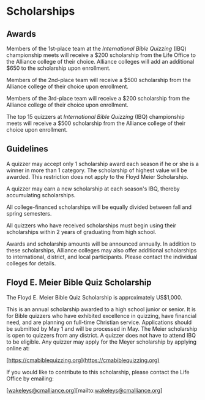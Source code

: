 # Scholarships

## Awards

Members of the 1st-place team at the *International Bible Quizzing* (IBQ) championship meets will receive a $200 scholarship from the Life Office to the Alliance college of their choice. Alliance colleges will add an additional $650 to the scholarship upon enrollment.

Members of the 2nd-place team will receive a $500 scholarship from the Alliance college of their choice upon enrollment.

Members of the 3rd-place team will receive a $200 scholarship from the Alliance college of their choice upon enrollment.

The top 15 quizzers at *International Bible Quizzing* (IBQ) championship meets will receive a $500 scholarship from the Alliance college of their choice upon enrollment.

## Guidelines

A quizzer may accept only 1 scholarship award each season if he or she is a winner in more than 1 category. The scholarship of highest value will be awarded. This restriction does not apply to the Floyd Meier Scholarship.

A quizzer may earn a new scholarship at each season's IBQ, thereby accumulating scholarships.

All college-financed scholarships will be equally divided between fall and spring semesters.

All quizzers who have received scholarships must begin using their scholarships within 2 years of graduating from high school.

Awards and scholarship amounts will be announced annually. In addition to these scholarships, Alliance colleges may also offer additional scholarships to international, district, and local participants. Please contact the individual colleges for details.

## Floyd E. Meier Bible Quiz Scholarship

The Floyd E. Meier Bible Quiz Scholarship is approximately US$1,000.

This is an annual scholarship awarded to a high school junior or senior. It is for Bible quizzers who have exhibited excellence in quizzing, have financial need, and are planning on full-time Christian service. Applications should be submitted by May 1 and will be processed in May. The Meier scholarship is open to quizzers from any district. A quizzer does not have to attend IBQ to be eligible. Any quizzer may apply for the Meyer scholarship by applying online at:

[https://cmabiblequizzing.org](https://cmabiblequizzing.org)

If you would like to contribute to this scholarship, please contact the Life Office by emailing:

[wakeleys@cmalliance.org][mailto:wakeleys@cmalliance.org]
